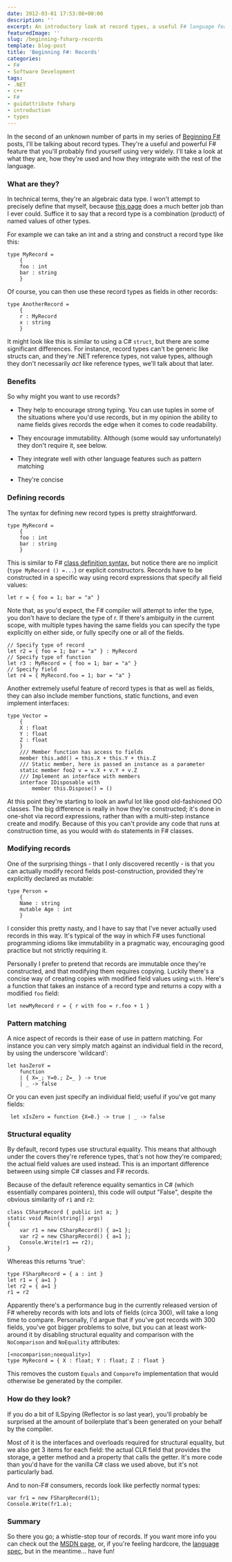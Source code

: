 ```yaml
---
date: 2012-03-01 17:53:08+00:00
description: ''
excerpt: An introductory look at record types, a useful F# language feature.
featuredImage: ''
slug: /beginning-fsharp-records
template: blog-post
title: 'Beginning F#: Records'
categories:
- F#
- Software Development
tags:
- .NET
- c++
- F#
- guidattribute fsharp
- introduction
- types
---
```


In the second of an unknown number of parts in my series of [Beginning F#](http://www.ianvoyce.com/index.php/2010/11/29/fsharp-positive-discrimination/) posts, I'll be talking about record types. They're a useful and powerful F# feature that you'll probably find yourself using very widely. I'll take a look at what they are, how they're used and how they integrate with the rest of the language. 
<!-- more -->


### What are they?


In technical terms, they're an algebraic data type. I won't attempt to precisely define that myself, because [this page](http://merrigrove.blogspot.com/2011/12/another-introduction-to-algebraic-data.html) does a much better job than I ever could. Suffice it to say that a record type is a combination (product) of named values of other types. 

For example we can take an int and a string and construct a record type like this:

    
    
    type MyRecord =
        {
        foo : int
        bar : string
        }
    


Of course, you can then use these record types as fields in other records:

    
    
    type AnotherRecord =
        {
        r : MyRecord
        x : string
        }
    


It might look like this is similar to using a C# `struct`, but there are some significant differences. For instance, record types can't be generic like structs can, and they're .NET reference types, not value types, although they don't necessarily _act_ like reference types, we'll talk about that later.


### Benefits


So why might you want to use records? 




  * They help to encourage strong typing. You can use tuples in some of the situations where you'd use records, but in my opinion the ability to name fields gives records the edge when it comes to code readability.


  * They encourage immutability. Although (some would say unfortunately) they don't require it, see below.


  * They integrate well with other language features such as pattern matching


  * They're concise

   


### Defining records


The syntax for defining new record types is pretty straightforward. 

    
    
    type MyRecord =
        {
        foo : int
        bar : string
        }
    


This is similar to F# [class definition syntax](http://msdn.microsoft.com/en-us/library/dd233205.aspx), but notice there are no implicit (`type MyRecord () =...`) or explicit constructors. Records have to be constructed in a specific way using record expressions that specify all field values:  

    
    
    let r = { foo = 1; bar = "a" }
    


Note that, as you'd expect, the F# compiler will attempt to infer the type, you don't have to declare the type of r. If there's ambiguity in the current scope, with multiple types having the same fields you can specify the type explicitly on either side, or fully specify one or all of the fields.

    
    
    // Specify type of record
    let r2 = { foo = 1; bar = "a" } : MyRecord
    // Specify type of function
    let r3 : MyRecord = { foo = 1; bar = "a" } 
    // Specify field
    let r4 = { MyRecord.foo = 1; bar = "a" } 
    


Another extremely useful feature of record types is that as well as fields, they can also include member functions, static functions, and even implement interfaces:  

    
    
    type Vector =
        {
        X : float
        Y : float
        Z : float
        }
        /// Member function has access to fields 
        member this.add() = this.X + this.Y + this.Z
        /// Static member, here is passed an instance as a parameter 
        static member foo2 v = v.X + v.Y + v.Z
        /// Implement an interface with members
        interface IDisposable with 
            member this.Dispose() = ()
    


At this point they're starting to look an awful lot like good old-fashioned OO classes. The big difference is really in how they're constructed; it's done in one-shot via record expressions, rather than with a multi-step instance create and modify. Because of this you can't provide any code that runs at construction time, as you would with `do` statements in F# classes.


### Modifying records


One of the surprising things - that I only discovered recently - is that you can actually modify record fields post-construction, provided they're explicitly declared as mutable:

    
    
    type Person =
        {
        Name : string
        mutable Age : int
        }
    

 
I consider this pretty nasty, and I have to say that I've never actually used records in this way. It's typical of the way in which F# uses functional programming idioms like immutability in a pragmatic way, encouraging good practice but not strictly requiring it.

Personally I prefer to pretend that records are immutable once they're constructed, and that modifying them requires copying. Luckily there's a concise way of creating copies with modified field values using `with`. Here's a function that takes an instance of a record type and returns a copy with a modified `foo` field:

    
    
    let newMyRecord r = { r with foo = r.foo + 1 }
    

 


### Pattern matching


A nice aspect of records is their ease of use in pattern matching. For instance you can very simply match against an individual field in the record, by using the underscore 'wildcard': 

    
    
    let hasZeroY =
        function
        | { X=_; Y=0.; Z=_ } -> true
        | _ -> false
    


Or you can even just specify an individual field; useful if you've got many fields:

    
    
     let xIsZero = function {X=0.} -> true | _ -> false
    




### Structural equality


By default, record types use structural equality. This means that although under the covers they're reference types, that's not how they're compared; the actual field values are used instead. This is an important difference between using simple C# classes and F# records. 

Because of the default reference equality semantics in C# (which essentially compares pointers), this code will output "False", despite the obvious similarity of `r1` and `r2`: 

    
    
    class CSharpRecord { public int a; }
    static void Main(string[] args)
    {
        var r1 = new CSharpRecord() { a=1 };
        var r2 = new CSharpRecord() { a=1 };
        Console.Write(r1 == r2);
    }
    



Whereas this returns 'true':

    
    
    type FSharpRecord = { a : int }
    let r1 = { a=1 }
    let r2 = { a=1 }
    r1 = r2
    



Apparently there's a performance bug in the currently released version of F# whereby records with lots and lots of fields (circa 300), will take a long time to compare. Personally, I'd argue that if you've got records with 300 fields, you've got bigger problems to solve, but you can at least work-around it by disabling structural equality and comparison with the `NoComparison` and `NoEquality` attributes:

    
    
    [<nocomparison;noequality>]
    type MyRecord = { X : float; Y : float; Z : float }
    


This removes the custom `Equals` and `CompareTo` implementation that would otherwise be generated by the compiler.


### How do they look?


If you do a bit of ILSpying (Reflector is _so_ last year), you'll probably be surprised at the amount of boilerplate that's been generated on your behalf by the compiler.

Most of it is the interfaces and overloads required for structural equality, but we also get 3 items for each field: the actual CLR field that provides the storage, a getter method and a property that calls the getter. It's more code than you'd have for the vanilla C# class we used above, but it's not particularly bad.

And to non-F# consumers, records look like perfectly normal types:

    
    
    var fr1 = new FSharpRecord(1);
    Console.Write(fr1.a);
    





### Summary


So there you go; a whistle-stop tour of records. If you want more info you can check out the [MSDN page](http://msdn.microsoft.com/en-us/library/dd233184.aspx), or, if you're feeling hardcore, the [language spec](http://research.microsoft.com/en-us/um/cambridge/projects/fsharp/manual/spec.html), but in the meantime... have fun!
